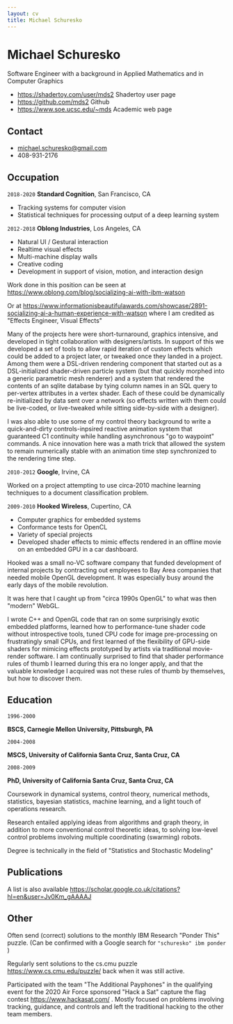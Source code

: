 ```yaml
---
layout: cv
title: Michael Schuresko
---
```

# Michael Schuresko
Software Engineer with a background in Applied Mathematics and in
Computer Graphics

* <https://shadertoy.com/user/mds2> Shadertoy user page
* <https://github.com/mds2> Github
* <https://www.soe.ucsc.edu/~mds> Academic web page

## Contact

* <michael.schuresko@gmail.com>
* 408-931-2176

## Occupation

`2018-2020`
__Standard Cognition__, San Francisco, CA

- Tracking systems for computer vision
- Statistical techniques for processing output of a deep learning system

`2012-2018`
__Oblong Industries__, Los Angeles, CA

- Natural UI / Gestural interaction
- Realtime visual effects
- Multi-machine display walls
- Creative coding
- Development in support of vision, motion, and interaction design

Work done in this position can be seen at
https://www.oblong.com/blog/socializing-ai-with-ibm-watson

Or at
https://www.informationisbeautifulawards.com/showcase/2891-socializing-ai-a-human-experience-with-watson
where I am credited as "Effects Engineer, Visual Effects"

Many of the projects here were short-turnaround, graphics intensive, and
developed in tight collaboration with designers/artists.  In support of this
we developed a set of tools to allow rapid iteration of custom effects which
could be added to a project later, or tweaked once they landed in a project.
Among them were a DSL-driven rendering component that started out as a
DSL-initialized shader-driven particle system (but that quickly morphed into
a generic parametric mesh renderer) and a system that rendered the contents
of an sqlite database by tying column names in an SQL query to per-vertex
attributes in a vertex shader.  Each of these could be dynamically
re-initialized by data sent over a network (so effects written with them
could be live-coded, or live-tweaked while sitting side-by-side with a
designer).

I was also able to use some of my control theory background to write a
quick-and-dirty controls-inpsired reactive animation system that guaranteed
C1 continuity while handling asynchronous "go to waypoint" commands.
A nice innovation here was a math trick that allowed the system to remain
numerically stable with an animation time step synchronized to the rendering
time step.


`2010-2012`
__Google__, Irvine, CA

Worked on a project attempting to use circa-2010 machine learning
techniques to a document classification problem.

`2009-2010`
__Hooked Wireless__, Cupertino, CA

- Computer graphics for embedded systems
- Conformance tests for OpenCL
- Variety of special projects
- Developed shader effects to mimic effects rendered in an offline movie
on an embedded GPU in a car dashboard.

Hooked was a small no-VC software company that funded development of
internal projects by contracting out employees to Bay Area companies that
needed mobile OpenGL development.  It was especially busy around the early
days of the mobile revolution.

It was here that I caught up from "circa 1990s OpenGL" to what was then
"modern" WebGL.

I wrote C++ and OpenGL code that ran on some surprisingly exotic embedded
platforms, learned how to performance-tune shader code without introspective
tools, tuned CPU code for image pre-processing on frustratingly small
CPUs, and first learned of the flexibility of GPU-side shaders for
mimicing effects prototyped by artists via traditional movie-render software.
I am continually surprised to find that shader performance rules of thumb
I learned during this era no longer apply, and that the valuable knowledge
I acquired was not these rules of thumb by themselves, but how to discover
them.

## Education

`1996-2000`

__BSCS, Carnegie Mellon University, Pittsburgh, PA__

`2004-2008`

__MSCS, University of California Santa Cruz, Santa Cruz, CA__

`2008-2009`

__PhD, University of California Santa Cruz, Santa Cruz, CA__

Coursework in dynamical systems, control theory, numerical methods,
statistics, bayesian statistics, machine learning, and a light touch of
operations research.

Research entailed applying ideas from algorithms and graph theory,
in addition to more conventional control theoretic ideas,
to solving low-level control problems involving multiple
coordinating (swarming) robots.

Degree is technically in the field of "Statistics and Stochastic Modeling"

## Publications

A list is also available <https://scholar.google.co.uk/citations?hl=en&user=Jv0Km_gAAAAJ>

## Other

Often send (correct) solutions to the monthly IBM Research "Ponder This" puzzle.
(Can be confirmed with a Google search for `"schuresko" ibm ponder` )

Regularly sent solutions to the cs.cmu puzzle <https://www.cs.cmu.edu/puzzle/>
back when it was still active.

Participated with the team "The Additional Payphones" in the qualifying event
for the 2020 Air Force sponsored "Hack a Sat" capture the flag contest
<https://www.hackasat.com/> . Mostly focused on problems involving
tracking, guidance, and controls and left the traditional hacking
to the other team members.

<!-- ### Footer

Last updated: Oct 2020 -->


